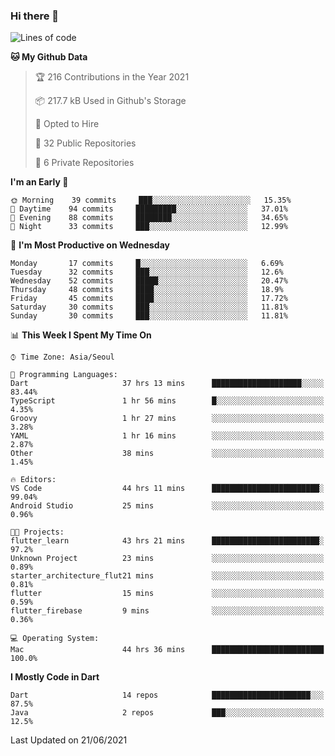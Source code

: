 ### Hi there 👋

<!--
**ska2519/ska2519** is a ✨ _special_ ✨ repository because its `README.md` (this file) appears on your GitHub profile.

Here are some ideas to get you started:

- 🔭 I’m currently working on ...
- 🌱 I’m currently learning ...
- 👯 I’m looking to collaborate on ...
- 🤔 I’m looking for help with ...
- 💬 Ask me about ...
- 📫 How to reach me: ...
- 😄 Pronouns: ...
- ⚡ Fun fact: ...
-->

<!--START_SECTION:waka-->
![Lines of code](https://img.shields.io/badge/From%20Hello%20World%20I%27ve%20Written-142049%20lines%20of%20code-blue)

**🐱 My Github Data** 

> 🏆 216 Contributions in the Year 2021
 > 
> 📦 217.7 kB Used in Github's Storage 
 > 
> 💼 Opted to Hire
 > 
> 📜 32 Public Repositories 
 > 
> 🔑 6 Private Repositories  
 > 
**I'm an Early 🐤** 

```text
🌞 Morning    39 commits     ███░░░░░░░░░░░░░░░░░░░░░░   15.35% 
🌆 Daytime    94 commits     █████████░░░░░░░░░░░░░░░░   37.01% 
🌃 Evening    88 commits     ████████░░░░░░░░░░░░░░░░░   34.65% 
🌙 Night      33 commits     ███░░░░░░░░░░░░░░░░░░░░░░   12.99%

```
📅 **I'm Most Productive on Wednesday** 

```text
Monday       17 commits     █░░░░░░░░░░░░░░░░░░░░░░░░   6.69% 
Tuesday      32 commits     ███░░░░░░░░░░░░░░░░░░░░░░   12.6% 
Wednesday    52 commits     █████░░░░░░░░░░░░░░░░░░░░   20.47% 
Thursday     48 commits     ████░░░░░░░░░░░░░░░░░░░░░   18.9% 
Friday       45 commits     ████░░░░░░░░░░░░░░░░░░░░░   17.72% 
Saturday     30 commits     ███░░░░░░░░░░░░░░░░░░░░░░   11.81% 
Sunday       30 commits     ███░░░░░░░░░░░░░░░░░░░░░░   11.81%

```


📊 **This Week I Spent My Time On** 

```text
⌚︎ Time Zone: Asia/Seoul

💬 Programming Languages: 
Dart                     37 hrs 13 mins      ████████████████████░░░░░   83.44% 
TypeScript               1 hr 56 mins        █░░░░░░░░░░░░░░░░░░░░░░░░   4.35% 
Groovy                   1 hr 27 mins        ░░░░░░░░░░░░░░░░░░░░░░░░░   3.28% 
YAML                     1 hr 16 mins        ░░░░░░░░░░░░░░░░░░░░░░░░░   2.87% 
Other                    38 mins             ░░░░░░░░░░░░░░░░░░░░░░░░░   1.45%

🔥 Editors: 
VS Code                  44 hrs 11 mins      ████████████████████████░   99.04% 
Android Studio           25 mins             ░░░░░░░░░░░░░░░░░░░░░░░░░   0.96%

🐱‍💻 Projects: 
flutter_learn            43 hrs 21 mins      ████████████████████████░   97.2% 
Unknown Project          23 mins             ░░░░░░░░░░░░░░░░░░░░░░░░░   0.89% 
starter_architecture_flut21 mins             ░░░░░░░░░░░░░░░░░░░░░░░░░   0.81% 
flutter                  15 mins             ░░░░░░░░░░░░░░░░░░░░░░░░░   0.59% 
flutter_firebase         9 mins              ░░░░░░░░░░░░░░░░░░░░░░░░░   0.36%

💻 Operating System: 
Mac                      44 hrs 36 mins      █████████████████████████   100.0%

```

**I Mostly Code in Dart** 

```text
Dart                     14 repos            ██████████████████████░░░   87.5% 
Java                     2 repos             ███░░░░░░░░░░░░░░░░░░░░░░   12.5%

```



 Last Updated on 21/06/2021
<!--END_SECTION:waka-->


